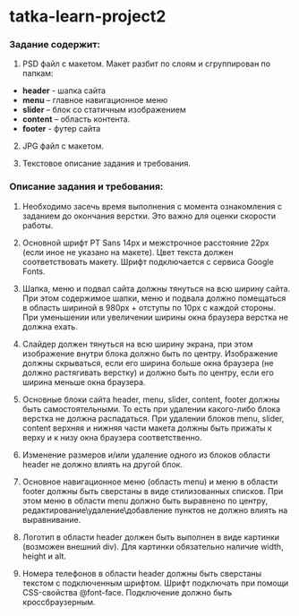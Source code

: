 # tatka-learn-project2

### Задание содержит:

1. PSD файл с макетом. Макет разбит по слоям и сгруппирован по папкам:
 
* __header__ - шапка сайта
* __menu__ – главное навигационное меню
* __slider__ – блок со статичным изображением
* __content__ – область контента.
* __footer__ - футер сайта

2. JPG файл с макетом.

3. Текстовое описание задания и требования.

### Описание задания и требования:
1. Необходимо засечь время выполнения с момента ознакомления с заданием до окончания верстки. Это важно для оценки скорости работы.

2. Основной шрифт PT Sans 14px и межстрочное расстояние 22px (если иное не указано на макете). Цвет текста должен соответствовать макету. Шрифт подключается с сервиса Google Fonts.

3. Шапка, меню и подвал сайта должны тянуться на всю ширину сайта. При этом содержимое шапки, меню и подвала должно помещаться в область шириной в 980px + отступы по 10px с каждой стороны. При уменьшении или увеличении ширины окна браузера верстка не должна ехать.

4. Слайдер должен тянуться на всю ширину экрана, при этом изображение внутри блока должно быть по центру. Изображение должны скрываться, если его ширина больше окна браузера (не должно растягивать верстку) и должно быть по центру, если его ширина меньше окна браузера.

5. Основные блоки сайта header, menu, slider, content, footer должны быть самостоятельными. То есть при удалении какого-либо блока верстка не должна распадаться. При удалении блоков menu, slider, content верхняя и нижняя части макета должны быть прижаты к верху и к низу окна браузера соответственно.

6. Изменение размеров и/или удаление одного из блоков области header не должно влиять на другой блок.

7. Основное навигационное меню (область menu) и меню в области footer должны быть сверстаны в виде стилизованных списков. При этом меню в области menu должно быть выравнено по центру, редактирование\удаление\добавление пунктов не должно влиять на выравнивание.

8. Логотип в области header должен быть выполнен в виде картинки (возможен внешний div). Для картинки обязательно наличие width, height и alt.

9. Номера телефонов в области header должны быть сверстаны текстом с подключенным шрифтом. Шрифт подключать при помощи CSS-свойства @font-face. Подключение должно быть кроссбраузерным.
